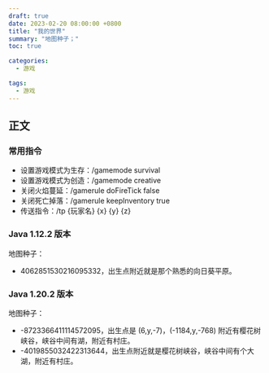 ```yaml
---
draft: true
date: 2023-02-20 08:00:00 +0800
title: "我的世界"
summary: "地图种子；"
toc: true

categories:
  - 游戏

tags:
  - 游戏
---
```


## 正文

### 常用指令

- 设置游戏模式为生存：/gamemode survival
- 设置游戏模式为创造：/gamemode creative
- 关闭火焰蔓延：/gamerule doFireTick false
- 关闭死亡掉落：/gamerule keepInventory true
- 传送指令：/tp {玩家名} {x} {y} {z}

### Java 1.12.2 版本

地图种子：
- 4062851530216095332，出生点附近就是那个熟悉的向日葵平原。

### Java 1.20.2 版本

地图种子：
- -8723366411114572095，出生点是 (6,y,-7)，(-1184,y,-768) 附近有樱花树峡谷，峡谷中间有湖，附近有村庄。
- -4019855032422313644，出生点附近就是樱花树峡谷，峡谷中间有个大湖，附近有村庄。
